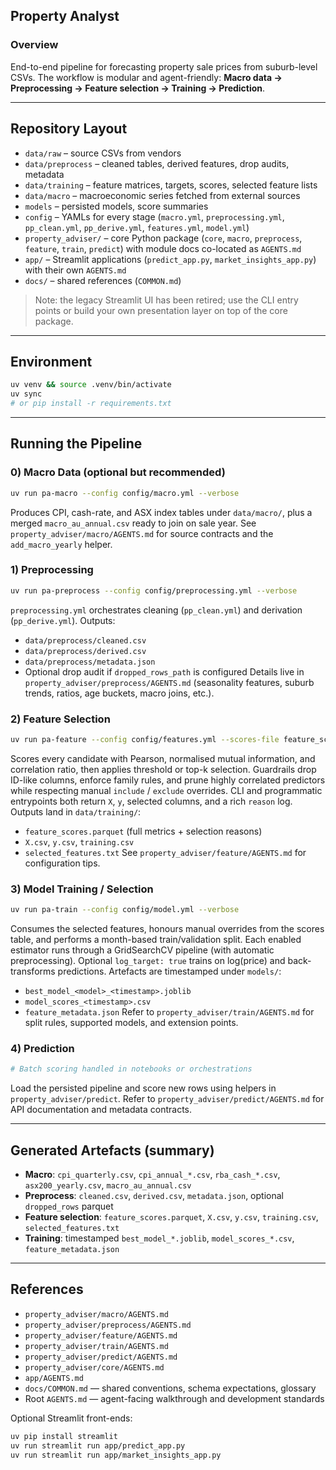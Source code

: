 ## Property Analyst

### Overview
End-to-end pipeline for forecasting property sale prices from suburb-level CSVs.
The workflow is modular and agent-friendly: **Macro data → Preprocessing → Feature selection → Training → Prediction**.

---

## Repository Layout
- `data/raw` – source CSVs from vendors
- `data/preprocess` – cleaned tables, derived features, drop audits, metadata
- `data/training` – feature matrices, targets, scores, selected feature lists
- `data/macro` – macroeconomic series fetched from external sources
- `models` – persisted models, score summaries
- `config` – YAMLs for every stage (`macro.yml`, `preprocessing.yml`, `pp_clean.yml`, `pp_derive.yml`, `features.yml`, `model.yml`)
- `property_adviser/` – core Python package (`core`, `macro`, `preprocess`, `feature`, `train`, `predict`) with module docs co-located as `AGENTS.md`
- `app/` – Streamlit applications (`predict_app.py`, `market_insights_app.py`) with their own `AGENTS.md`
- `docs/` – shared references (`COMMON.md`)

> Note: the legacy Streamlit UI has been retired; use the CLI entry points or build your own presentation layer on top of the core package.

---

## Environment
```bash
uv venv && source .venv/bin/activate
uv sync
# or pip install -r requirements.txt
```

---

## Running the Pipeline

### 0) Macro Data (optional but recommended)
```bash
uv run pa-macro --config config/macro.yml --verbose
```
Produces CPI, cash-rate, and ASX index tables under `data/macro/`, plus a merged `macro_au_annual.csv` ready to join on sale year. See `property_adviser/macro/AGENTS.md` for source contracts and the `add_macro_yearly` helper.

### 1) Preprocessing
```bash
uv run pa-preprocess --config config/preprocessing.yml --verbose
```
`preprocessing.yml` orchestrates cleaning (`pp_clean.yml`) and derivation (`pp_derive.yml`). Outputs:
- `data/preprocess/cleaned.csv`
- `data/preprocess/derived.csv`
- `data/preprocess/metadata.json`
- Optional drop audit if `dropped_rows_path` is configured
Details live in `property_adviser/preprocess/AGENTS.md` (seasonality features, suburb trends, ratios, age buckets, macro joins, etc.).

### 2) Feature Selection
```bash
uv run pa-feature --config config/features.yml --scores-file feature_scores.parquet
```
Scores every candidate with Pearson, normalised mutual information, and correlation ratio, then applies threshold or top-k selection. Guardrails drop ID-like columns, enforce family rules, and prune highly correlated predictors while respecting manual `include` / `exclude` overrides. CLI and programmatic entrypoints both return `X`, `y`, selected columns, and a rich `reason` log. Outputs land in `data/training/`:
- `feature_scores.parquet` (full metrics + selection reasons)
- `X.csv`, `y.csv`, `training.csv`
- `selected_features.txt`
See `property_adviser/feature/AGENTS.md` for configuration tips.

### 3) Model Training / Selection
```bash
uv run pa-train --config config/model.yml --verbose
```
Consumes the selected features, honours manual overrides from the scores table, and performs a month-based train/validation split. Each enabled estimator runs through a GridSearchCV pipeline (with automatic preprocessing). Optional `log_target: true` trains on log(price) and back-transforms predictions. Artefacts are timestamped under `models/`:
- `best_model_<model>_<timestamp>.joblib`
- `model_scores_<timestamp>.csv`
- `feature_metadata.json`
Refer to `property_adviser/train/AGENTS.md` for split rules, supported models, and extension points.

### 4) Prediction
```bash
# Batch scoring handled in notebooks or orchestrations
```
Load the persisted pipeline and score new rows using helpers in `property_adviser/predict`. Refer to `property_adviser/predict/AGENTS.md` for API documentation and metadata contracts.

---

## Generated Artefacts (summary)
- **Macro**: `cpi_quarterly.csv`, `cpi_annual_*.csv`, `rba_cash_*.csv`, `asx200_yearly.csv`, `macro_au_annual.csv`
- **Preprocess**: `cleaned.csv`, `derived.csv`, `metadata.json`, optional `dropped_rows` parquet
- **Feature selection**: `feature_scores.parquet`, `X.csv`, `y.csv`, `training.csv`, `selected_features.txt`
- **Training**: timestamped `best_model_*.joblib`, `model_scores_*.csv`, `feature_metadata.json`

---

## References
- `property_adviser/macro/AGENTS.md`
- `property_adviser/preprocess/AGENTS.md`
- `property_adviser/feature/AGENTS.md`
- `property_adviser/train/AGENTS.md`
- `property_adviser/predict/AGENTS.md`
- `property_adviser/core/AGENTS.md`
- `app/AGENTS.md`
- `docs/COMMON.md` — shared conventions, schema expectations, glossary
- Root `AGENTS.md` — agent-facing walkthrough and development standards

Optional Streamlit front-ends:
```bash
uv pip install streamlit
uv run streamlit run app/predict_app.py
uv run streamlit run app/market_insights_app.py
```
